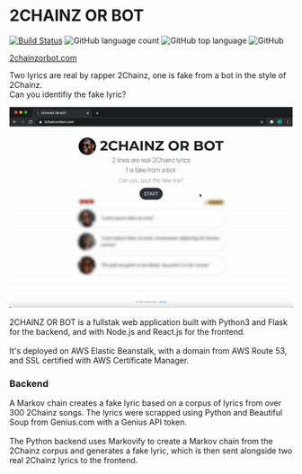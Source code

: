 # 2CHAINZ OR BOT
[![Build Status](https://travis-ci.com/rinaykumar/2chainz-or-bot.svg?branch=main)](https://travis-ci.com/rinaykumar/2chainz-or-bot)
![GitHub language count](https://img.shields.io/github/languages/count/rinaykumar/2chainz-or-bot)
![GitHub top language](https://img.shields.io/github/languages/top/rinaykumar/2chainz-or-bot)
![GitHub](https://img.shields.io/github/license/rinaykumar/2chainz-or-bot)

[2chainzorbot.com](https://www.2chainzorbot.com/) 

Two lyrics are real by rapper 2Chainz, one is fake from a bot in the style of 2Chainz.
<br/>
Can you identifiy the fake lyric?

![ui video demo](frontend/src/assets/img/ui-demo.gif)


2CHAINZ OR BOT is a fullstak web application built with Python3 and Flask for the backend, and with Node.js and React.js for the frontend. 
<br/>
<br/>
It's deployed on AWS Elastic Beanstalk, with a domain from AWS Route 53, and SSL certified with AWS Certificate Manager.

### Backend

A Markov chain creates a fake lyric based on a corpus of lyrics from over 300 2Chainz songs. 
The lyrics were scrapped using Python and Beautiful Soup from Genius.com with a Genius API token. 
<br/>
<br/>
The Python backend uses Markovify to create a Markov chain from the 2Chainz corpus and generates a fake lyric, which is then sent alongside two real 2Chainz lyrics to the frontend.
